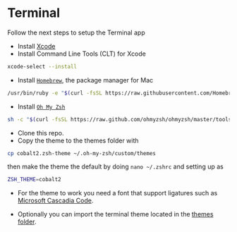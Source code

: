 # Terminal

Follow the next steps to setup the Terminal app

- Install [Xcode](https://itunes.apple.com/gb/app/xcode/id497799835?mt=12)
- Install Command Line Tools (CLT) for Xcode

```bash
xcode-select --install
```

- Install [`Homebrew`](https://brew.sh/), the package manager for Mac

```bash
/usr/bin/ruby -e "$(curl -fsSL https://raw.githubusercontent.com/Homebrew/install/master/install)"
```

- Install [`Oh My Zsh`](https://ohmyz.sh/)

```bash
sh -c "$(curl -fsSL https://raw.github.com/ohmyzsh/ohmyzsh/master/tools/install.sh)"
```

- Clone this repo.
- Copy the theme to the themes folder with

```bash
cp cobalt2.zsh-theme ~/.oh-my-zsh/custom/themes
```

then make the theme the default by doing `nano ~/.zshrc` and setting up as

```bash
ZSH_THEME=cobalt2
```

- For the theme to work you need a font that support ligatures such as [Microsoft Cascadia Code](https://github.com/microsoft/cascadia-code).

- Optionally you can import the terminal theme located in the [themes folder](../themes/cobalt2).
